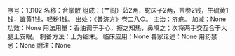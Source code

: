 序号：13102
名称：合掌散
组成：（艹闾）茹2两，蛇床子2两，苦参2钱，生硫黄1钱，雄黄1钱，轻粉1钱。
出处：《普济方》卷二八○。
主治：疥疮。
加减：None
功效：None
用法用量：香油调于手心，擦之知热，鼻嗅之；次将两手交互合于大腿上安眠。
制备方法：上为细末。
临床应用：None
各家论述：None
用药禁忌：None
附注：None
